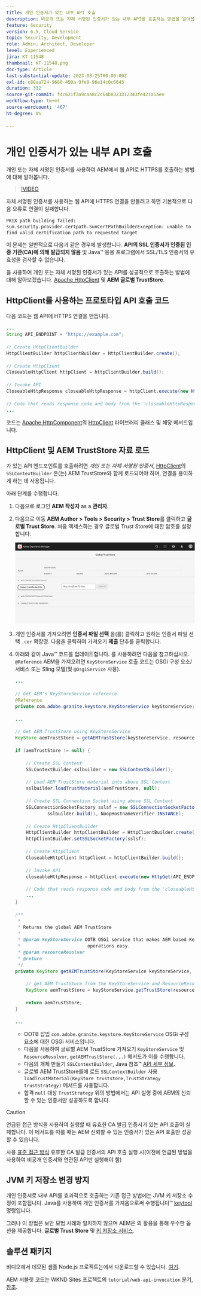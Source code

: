 ```yaml
---
title: 개인 인증서가 있는 내부 API 호출
description: 비공개 또는 자체 서명된 인증서가 있는 내부 API를 호출하는 방법을 알아봅니다.
feature: Security
version: 6.5, Cloud Service
topic: Security, Development
role: Admin, Architect, Developer
level: Experienced
jira: KT-11548
thumbnail: KT-11548.png
doc-type: Article
last-substantial-update: 2023-08-25T00:00:00Z
exl-id: c88aa724-9680-450a-9fe8-96e14c0c6643
duration: 332
source-git-commit: f4c621f3a9caa8c2c64b8323312343fe421a5aee
workflow-type: tm+mt
source-wordcount: '467'
ht-degree: 0%

---
```


# 개인 인증서가 있는 내부 API 호출

개인 또는 자체 서명된 인증서를 사용하여 AEM에서 웹 API로 HTTPS를 호출하는 방법에 대해 알아봅니다.

>[!VIDEO](https://video.tv.adobe.com/v/3424853?quality=12&learn=on)

자체 서명된 인증서를 사용하는 웹 API에 HTTPS 연결을 만들려고 하면 기본적으로 다음 오류로 연결이 실패합니다.

```
PKIX path building failed: sun.security.provider.certpath.SunCertPathBuilderException: unable to find valid certification path to requested target
```

이 문제는 일반적으로 다음과 같은 경우에 발생합니다. **API의 SSL 인증서가 인증된 인증 기관(CA)에 의해 발급되지 않음** 및 Java™ 응용 프로그램에서 SSL/TLS 인증서의 유효성을 검사할 수 없습니다.

을 사용하여 개인 또는 자체 서명된 인증서가 있는 API를 성공적으로 호출하는 방법에 대해 알아보겠습니다. [Apache HttpClient](https://hc.apache.org/httpcomponents-client-4.5.x/index.html) 및 **AEM 글로벌 TrustStore**.


## HttpClient를 사용하는 프로토타입 API 호출 코드

다음 코드는 웹 API에 HTTPS 연결을 만듭니다.

```java
...
String API_ENDPOINT = "https://example.com";

// Create HttpClientBuilder
HttpClientBuilder httpClientBuilder = HttpClientBuilder.create();

// Create HttpClient
CloseableHttpClient httpClient = httpClientBuilder.build();

// Invoke API
CloseableHttpResponse closeableHttpResponse = httpClient.execute(new HttpGet(API_ENDPOINT));

// Code that reads response code and body from the 'closeableHttpResponse' object
...
```

코드는 [Apache HttpComponent](https://hc.apache.org/)의 [HttpClient](https://hc.apache.org/httpcomponents-client-4.5.x/index.html) 라이브러리 클래스 및 해당 메서드입니다.


## HttpClient 및 AEM TrustStore 자료 로드

가 있는 API 엔드포인트를 호출하려면 _개인 또는 자체 서명된 인증서_, [HttpClient](https://hc.apache.org/httpcomponents-client-4.5.x/index.html)의 `SSLContextBuilder` 은(는) AEM TrustStore와 함께 로드되어야 하며, 연결을 용이하게 하는 데 사용됩니다.

아래 단계를 수행합니다.

1. 다음으로 로그인 **AEM 작성자** as a **관리자**.
1. 다음으로 이동 **AEM Author > Tools > Security > Trust Store**&#x200B;를 클릭하고 **글로벌 Trust Store**. 처음 액세스하는 경우 글로벌 Trust Store에 대한 암호를 설정합니다.

   ![글로벌 Trust Store](assets/internal-api-call/global-trust-store.png)

1. 개인 인증서를 가져오려면 **인증서 파일 선택** 을(를) 클릭하고 원하는 인증서 파일 선택 `.cer` 확장명. 다음을 클릭하여 가져오기 **제출** 단추를 클릭합니다.

1. 아래와 같이 Java™ 코드를 업데이트합니다. 를 사용하려면 다음을 참고하십시오. `@Reference` AEM을 가져오려면 `KeyStoreService` 호출 코드는 OSGi 구성 요소/서비스 또는 Sling 모델(및 `@OsgiService` 사용).

   ```java
   ...
   
   // Get AEM's KeyStoreService reference
   @Reference
   private com.adobe.granite.keystore.KeyStoreService keyStoreService;
   
   ...
   
   // Get AEM TrustStore using KeyStoreService
   KeyStore aemTrustStore = getAEMTrustStore(keyStoreService, resourceResolver);
   
   if (aemTrustStore != null) {
   
       // Create SSL Context
       SSLContextBuilder sslbuilder = new SSLContextBuilder();
   
       // Load AEM TrustStore material into above SSL Context
       sslbuilder.loadTrustMaterial(aemTrustStore, null);
   
       // Create SSL Connection Socket using above SSL Context
       SSLConnectionSocketFactory sslsf = new SSLConnectionSocketFactory(
               sslbuilder.build(), NoopHostnameVerifier.INSTANCE);
   
       // Create HttpClientBuilder
       HttpClientBuilder httpClientBuilder = HttpClientBuilder.create();
       httpClientBuilder.setSSLSocketFactory(sslsf);
   
       // Create HttpClient
       CloseableHttpClient httpClient = httpClientBuilder.build();
   
       // Invoke API
       closeableHttpResponse = httpClient.execute(new HttpGet(API_ENDPOINT));
   
       // Code that reads response code and body from the 'closeableHttpResponse' object
       ...
   } 
   
   /**
    * 
    * Returns the global AEM TrustStore
    * 
    * @param keyStoreService OOTB OSGi service that makes AEM based KeyStore
    *                         operations easy.
    * @param resourceResolver
    * @return
    */
   private KeyStore getAEMTrustStore(KeyStoreService keyStoreService, ResourceResolver resourceResolver) {
   
       // get AEM TrustStore from the KeyStoreService and ResourceResolver
       KeyStore aemTrustStore = keyStoreService.getTrustStore(resourceResolver);
   
       return aemTrustStore;
   }
   
   ...
   ```

   * OOTB 삽입 `com.adobe.granite.keystore.KeyStoreService` OSGi 구성 요소에 대한 OSGi 서비스입니다.
   * 다음을 사용하여 글로벌 AEM TrustStore 가져오기 `KeyStoreService` 및 `ResourceResolver`, `getAEMTrustStore(...)` 메서드가 이를 수행합니다.
   * 다음의 개체 만들기 `SSLContextBuilder`, Java 참조™ [API 세부 정보](https://javadoc.io/static/org.apache.httpcomponents/httpcore/4.4.8/index.html?org/apache/http/ssl/SSLContextBuilder.html).
   * 글로벌 AEM TrustStore를에 로드 `SSLContextBuilder` 사용 `loadTrustMaterial(KeyStore truststore,TrustStrategy trustStrategy)` 메서드를 사용합니다.
   * 합격 `null` 대상 `TrustStrategy` 위의 방법에서는 API 실행 중에 AEM의 신뢰할 수 있는 인증서만 성공하도록 합니다.


>[!CAUTION]
>
>언급된 접근 방식을 사용하여 실행할 때 유효한 CA 발급 인증서가 있는 API 호출이 실패합니다. 이 메서드를 따를 때는 AEM 신뢰할 수 있는 인증서가 있는 API 호출만 성공할 수 있습니다.
>
>사용 [표준 접근 방식](#prototypical-api-invocation-code-using-httpclient) 유효한 CA 발급 인증서의 API 호출 실행 시(이전에 언급된 방법을 사용하여 비공개 인증서와 연관된 API만 실행해야 함)

## JVM 키 저장소 변경 방지

개인 인증서로 내부 API를 효과적으로 호출하는 기존 접근 방법에는 JVM 키 저장소 수정이 포함됩니다. Java를 사용하여 개인 인증서를 가져옴으로써 수행됩니다™ [keytool](https://docs.oracle.com/en/java/javase/11/tools/keytool.html#GUID-5990A2E4-78E3-47B7-AE75-6D1826259549) 명령입니다.

그러나 이 방법은 보안 모범 사례와 일치하지 않으며 AEM은 의 활용을 통해 우수한 옵션을 제공합니다. **글로벌 Trust Store** 및 [키 저장소 서비스](https://javadoc.io/doc/com.adobe.aem/aem-sdk-api/latest/com/adobe/granite/keystore/KeyStoreService.html).


## 솔루션 패키지

비디오에서 데모된 샘플 Node.js 프로젝트는에서 다운로드할 수 있습니다. [여기](assets/internal-api-call/REST-APIs.zip).

AEM 서블릿 코드는 WKND Sites 프로젝트의 `tutorial/web-api-invocation` 분기, [참조](https://github.com/adobe/aem-guides-wknd/tree/tutorial/web-api-invocation/core/src/main/java/com/adobe/aem/guides/wknd/core/servlets).
